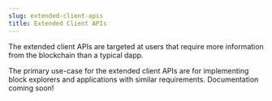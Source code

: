 ```yaml
---
slug: extended-client-apis
title: Extended Client APIs
---
```

The extended client APIs are targeted at users that require more information from the blockchain than a typical dapp.

The primary use-case for the extended client APIs are for implementing block explorers and applications with similar requirements. Documentation coming soon!
